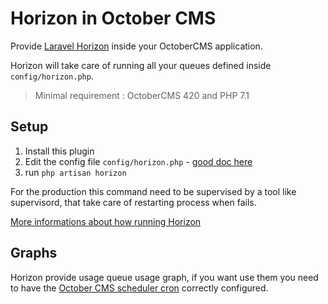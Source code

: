 # Horizon in October CMS
Provide [Laravel Horizon](https://horizon.laravel.com/) inside your OctoberCMS application.

Horizon will take care of running all your queues defined inside `config/horizon.php`. 

> Minimal requirement : OctoberCMS 420 and PHP 7.1

## Setup
1. Install this plugin
2. Edit the config file `config/horizon.php` - [good doc here](https://divinglaravel.com/horizon/before-the-dive)
3. run `php artisan horizon`

For the production this command need to be supervised by a tool like supervisord, that take care of restarting process when fails.

[More informations about how running Horizon](https://laravel.com/docs/master/horizon#running-horizon)
## Graphs
Horizon provide usage queue usage graph, if you want use them you need to have the [October CMS scheduler cron](http://octobercms.com/docs/setup/installation#crontab-setup)  correctly configured.
